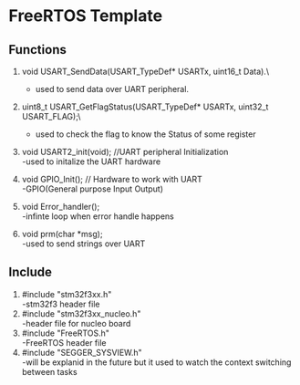 # FreeRTOS Template

## Functions 
1. void USART_SendData(USART_TypeDef* USARTx, uint16_t Data).\
   - used to send data over UART peripheral.
  
2. uint8_t USART_GetFlagStatus(USART_TypeDef* USARTx, uint32_t USART_FLAG);\
   - used to check the flag to know the Status of some register
  
3. void USART2_init(void);  //UART peripheral Initialization\
   -used to initalize the UART hardware 
  
4. void GPIO_Init();        // Hardware to work with UART\
   -GPIO(General purpose Input Output) 
  
5. void Error_handler();\
   -infinte loop when error handle happens 
  
6. void prm(char *msg);\
   -used to send strings over UART
  
## Include 
1. #include "stm32f3xx.h"\
   -stm32f3 header file 
2. #include "stm32f3xx_nucleo.h"\
   -header file for nucleo board
3. #include "FreeRTOS.h"\
  -FreeRTOS header file
4. #include "SEGGER_SYSVIEW.h"\
   -will be explanid in the future but it used to watch the context switching between tasks



